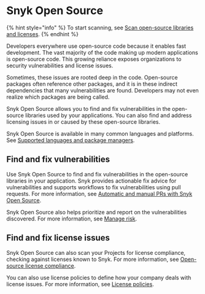 # Snyk Open Source

{% hint style="info" %}
To start scanning, see [Scan open-source libraries and licenses](scan-open-source-libraries-and-licenses/).
{% endhint %}

Developers everywhere use open-source code because it enables fast development. The vast majority of the code making up modern applications is open-source code. This growing reliance exposes organizations to security vulnerabilities and license issues.

Sometimes, these issues are rooted deep in the code. Open-source packages often reference other packages, and it is in these indirect dependencies that many vulnerabilities are found. Developers may not even realize which packages are being called.

Snyk Open Source allows you to find and fix vulnerabilities in the open-source libraries used by your applications. You can also find and address licensing issues in or caused by these open-source libraries.

Snyk Open Source is available in many common languages and platforms. See [Supported languages and package managers](../../supported-languages-and-package-managers/).

## Find and fix vulnerabilities

Use Snyk Open Source to find and fix vulnerabilities in the open-source libraries in your application. Snyk provides actionable fix advice for vulnerabilities and supports workflows to fix vulnerabilities using pull requests. For more information, see [Automatic and manual PRs with Snyk Open Source](../pull-requests/snyk-fix-pull-or-merge-requests/).

Snyk Open Source also helps prioritize and report on the vulnerabilities discovered. For more information, see [Manage risk](../../manage-risk/).

## Find and fix license issues

Snyk Open Source can also scan your Projects for license compliance, checking against licenses known to Snyk. For more information, see [Open-source license compliance](scan-open-source-libraries-and-licenses/open-source-license-compliance.md).

You can also use license policies to define how your company deals with license issues. For more information, see [License policies](../../manage-risk/policies/license-policies/).
